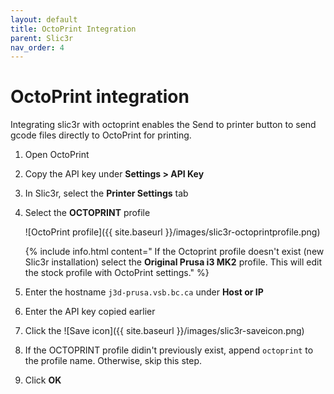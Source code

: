```yaml
---
layout: default
title: OctoPrint Integration
parent: Slic3r
nav_order: 4
---
```


# OctoPrint integration

Integrating slic3r with octoprint enables the Send to printer button to send gcode files directly to OctoPrint for printing.

1. Open OctoPrint
1. Copy the API key under **Settings > API Key**
2. In Slic3r, select the **Printer Settings** tab
3. Select the **OCTOPRINT** profile

    ![OctoPrint profile]({{ site.baseurl }}/images/slic3r-octoprintprofile.png)

    {% include info.html content="
If the Octoprint profile doesn't exist (new Slic3r installation) select the <strong>Original Prusa i3 MK2</strong> profile. This will edit the stock profile with OctoPrint settings." %}
4. Enter the hostname `j3d-prusa.vsb.bc.ca` under **Host or IP**
5. Enter the API key copied earlier
6. Click the ![Save icon]({{ site.baseurl }}/images/slic3r-saveicon.png)
7. If the OCTOPRINT profile didin't previously exist, append `octoprint` to the profile name. Otherwise, skip this step. 
8. Click **OK**